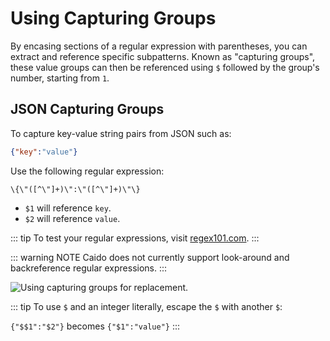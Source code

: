 # Using Capturing Groups

By encasing sections of a regular expression with parentheses, you can extract and reference specific subpatterns. Known as "capturing groups", these value groups can then be referenced using `$` followed by the group's number, starting from `1`.

## JSON Capturing Groups

To capture key-value string pairs from JSON such as:

```json
{"key":"value"}
```

Use the following regular expression:

```regex
\{\"([^\"]+)\":\"([^\"]+)\"\}
```

- `$1` will reference `key`.
- `$2` will reference `value`.

::: tip
To test your regular expressions, visit [regex101.com](regex101.com).
:::

::: warning NOTE
Caido does not currently support look-around and backreference regular expressions.
:::

<img alt="Using capturing groups for replacement." src="/_images/match_replace_capturing.png" center/>

::: tip
To use `$` and an integer literally, escape the `$` with another `$`:

`{"$$1":"$2"}` becomes `{"$1":"value"}`
:::
